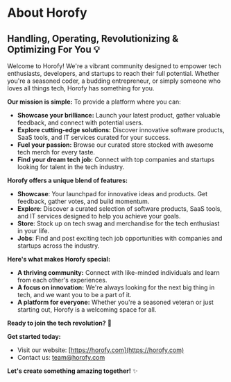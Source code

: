 # About Horofy

## Handling, Operating, Revolutionizing & Optimizing For You 💡

Welcome to Horofy! We're a vibrant community designed to empower tech enthusiasts, developers, and startups to reach their full potential. Whether you're a seasoned coder, a budding entrepreneur, or simply someone who loves all things tech, Horofy has something for you.

**Our mission is simple:** To provide a platform where you can:

- **Showcase your brilliance:** Launch your latest product, gather valuable feedback, and connect with potential users. 
- **Explore cutting-edge solutions:** Discover innovative software products, SaaS tools, and IT services curated for your success.
- **Fuel your passion:**  Browse our curated store stocked with awesome tech merch for every taste.
- **Find your dream tech job:**  Connect with top companies and startups looking for talent in the tech industry.

**Horofy offers a unique blend of features:**

- **Showcase**:  Your launchpad for innovative ideas and products.  Get feedback, gather votes, and build momentum. 
- **Explore**:  Discover a curated selection of software products, SaaS tools, and IT services designed to help you achieve your goals. 
- **Store**:  Stock up on tech swag and merchandise for the tech enthusiast in your life. 
- **Jobs**:  Find and post exciting tech job opportunities with companies and startups across the industry.

**Here's what makes Horofy special:**

- **A thriving community:** Connect with like-minded individuals and learn from each other's experiences.
- **A focus on innovation:**  We're always looking for the next big thing in tech, and we want you to be a part of it.
- **A platform for everyone:** Whether you're a seasoned veteran or just starting out, Horofy is a welcoming space for all.

**Ready to join the tech revolution?** 🚀

**Get started today:** 
- Visit our website: [https://horofy.com](https://horofy.com)
- Contact us: [team@horofy.com](mailto:team@horofy.com)

**Let's create something amazing together!** ✨ 
